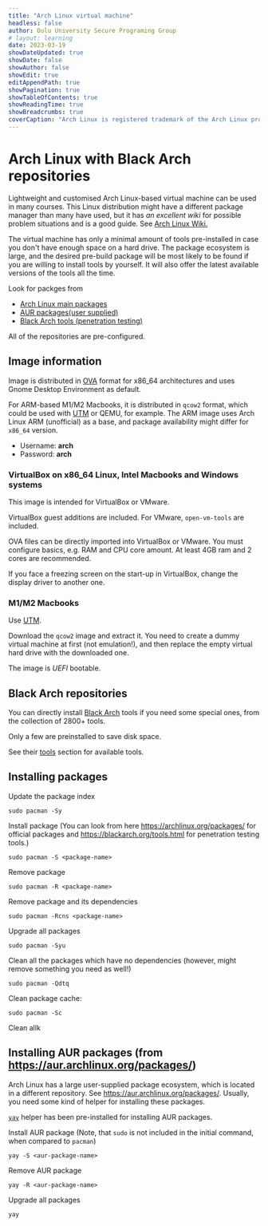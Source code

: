 ```yaml
---
title: "Arch Linux virtual machine"
headless: false
author: Oulu University Secure Programing Group
# layout: learning
date: 2023-03-19
showDateUpdated: true
showDate: false
showAuthor: false
showEdit: true
editAppendPath: true
showPagination: true 
showTableOfContents: true
showReadingTime: true
showBreadcrumbs: true
coverCaption: "Arch Linux is registered trademark of the Arch Linux project" 
---
```


# Arch Linux with Black Arch repositories

Lightweight and customised Arch Linux-based virtual machine can be used in many courses.
This Linux distribution might have a different package manager than many have used, but it has *an excellent wiki* for possible problem situations and is a good guide.
See [Arch Linux Wiki.](https://wiki.archlinux.org/)

The virtual machine has only a minimal amount of tools pre-installed in case you don't have enough space on a hard drive.
The package ecosystem is large, and the desired pre-build package will be most likely to be found if you are willing to install tools by yourself.
It will also offer the latest available versions of the tools all the time.

Look for packges from
  * [Arch Linux main packages](https://archlinux.org/packages/)
  * [AUR packages(user supplied)](https://aur.archlinux.org/packages)
  * [Black Arch tools (penetration testing)](https://blackarch.org/tools.html)

All of the repositories are pre-configured.

## Image information

Image is distributed in [OVA](https://en.wikipedia.org/wiki/Open_Virtualization_Format) format for x86_64 architectures and uses Gnome Desktop Environment as default.

For ARM-based M1/M2 Macbooks, it is distributed in `qcow2` format, which could be used with [UTM](https://mac.getutm.app/) or QEMU, for example.
The ARM image uses Arch Linux ARM (unofficial) as a base, and package availability might differ for `x86_64` version.


* Username: **arch**
* Password: **arch**

### VirtualBox on x86_64 Linux, Intel Macbooks and Windows systems

This image is intended for VirtualBox or VMware.

VirtualBox guest additions are included.
For VMware, `open-vm-tools` are included.

OVA files can be directly imported into VirtualBox or VMware.
You must configure basics, e.g. RAM and CPU core amount.
At least 4GB ram and 2 cores are recommended.

If you face a freezing screen on the start-up in VirtualBox, change the display driver to another one.

### M1/M2 Macbooks

Use [UTM](https://mac.getutm.app/).

Download the `qcow2` image and extract it.
You need to create a dummy virtual machine at first (not emulation!), and then replace the empty virtual hard drive with the downloaded one.

The image is _UEFI_ bootable.


## Black Arch repositories

You can directly install [Black Arch](https://blackarch.org/) tools if you need some special ones, from the collection of 2800+ tools.

Only a few are preinstalled to save disk space.

See their [tools](https://blackarch.org/tools.html) section for available tools.


## Installing packages

Update the package index

```console
sudo pacman -Sy
```
    
Install package (You can look from here https://archlinux.org/packages/ for official packages and https://blackarch.org/tools.html for penetration testing tools.)

```console
sudo pacman -S <package-name>
```

Remove package 
```console
sudo pacman -R <package-name>
```

Remove package and its dependencies 
```console
sudo pacman -Rcns <package-name>
```


Upgrade all packages
```console
sudo pacman -Syu
```

Clean all the packages which have no dependencies (however, might remove something you need as well!)

```console
sudo pacman -Qdtq
```

Clean package cache:
```console
sudo pacman -Sc
```

Clean allk


## Installing AUR packages (from https://aur.archlinux.org/packages/)

Arch Linux has a large user-supplied package ecosystem, which is located in a different repository.
See https://aur.archlinux.org/packages/.
Usually, you need some kind of helper for installing these packages. 

[`yay`](https://github.com/Jguer/yay) helper has been pre-installed for installing AUR packages.

Install AUR package (Note, that `sudo` is not included in the initial command, when compared to `pacman`)

```console
yay -S <aur-package-name>
```
Remove AUR package

```console
yay -R <aur-package-name>
```

Upgrade all packages
```console
yay
```
